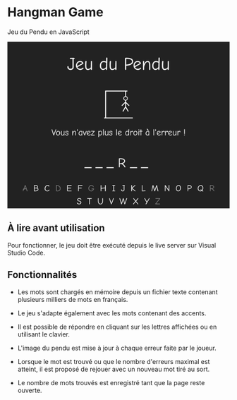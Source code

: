 # Hangman Game

Jeu du Pendu en JavaScript

![screenshot](/screenshot.png)

## À lire avant utilisation

Pour fonctionner, le jeu doit être exécuté depuis le live server sur Visual Studio Code.

## Fonctionnalités

* Les mots sont chargés en mémoire depuis un fichier texte contenant plusieurs milliers de mots en français.

* Le jeu s'adapte également avec les mots contenant des accents.

* Il est possible de répondre en cliquant sur les lettres affichées ou en utilisant le clavier.

* L'image du pendu est mise à jour à chaque erreur faite par le joueur.

* Lorsque le mot est trouvé ou que le nombre d'erreurs maximal est atteint, il est proposé de rejouer avec un nouveau mot tiré au sort.

* Le nombre de mots trouvés est enregistré tant que la page reste ouverte.